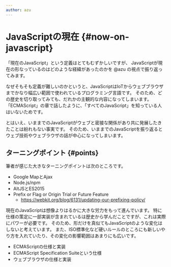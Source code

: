 ```yaml
---
author: azu
---
```


# JavaScriptの現在 {#now-on-javascript}

「現在のJavaScript」という定義はとてもむずかしいですが、
JavaScriptが現在の形なっているのはどのような経緯があったのかを @azu の視点で振り返ってみます。

なぜそもそも定義が難しいのかというと、JavaScriptはIoTからウェブブラウザまでかなり幅広い範囲で使われているプログラミング言語です。
そのため、どの歴史を切り取ってみても、だれかの主観的な内容になってしまいます。
「ECMAScript」の章で話したように、「すべてのJavaScript」を知っている人はいないためです。

とはいえ、いままでのJavaScriptがウェブと密接な関係があり共に発展したきたことは紛れもない事実です。
そのため、いままでのJavaScriptを振り返るとウェブ技術やウェブラウザの話が中心になってしまいます。

## ターニングポイント {#points}

筆者が感じた大きなターニングポイントは次のところです。

- Google MapとAjax
- Node.js/npm
- AltJSとES2015
- Prefix or Flag or Origin Trial or Future Feature
    - https://webkit.org/blog/6131/updating-our-prefixing-policy/

現在のJavaScriptは想像よりはるかに大きな労力をもって進んでいます。
特に仕様の策定に一部実装が含まれているは歴史から学んだことですが、これは実際にパワーが必要です。
そのため、形だけを真似てもJavaScriptのような変化はしないと考えています。
また、ISO標準化など硬いルールのところにも新しいやり方を入れていたり、その変化の影響範囲はあまりにも広いです。

- ECMAScriptの仕様と実装
- ECMAScript Specification Suiteという仕様
- ウェブブラウザの仕様と実装




